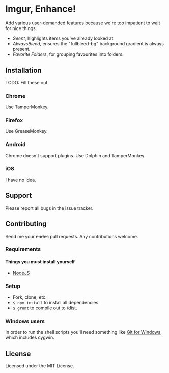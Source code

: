 # Imgur, Enhance!

Add various user-demanded features because we're too impatient to wait for nice things.

- *Seent*, highlights items you've already looked at
- *AlwaysBleed*, ensures the "fullbleed-bg" background gradient is always present.
- *Favorite Folders*, for grouping favourites into folders.

## Installation

TODO: Fill these out.

### Chrome

Use TamperMonkey.

### Firefox

Use GreaseMonkey.

### Android

Chrome doesn't support plugins.
Use Dolphin and TamperMonkey.

### iOS

I have no idea.

## Support

Please report all bugs in the issue tracker.

## Contributing

Send me your ~~nudes~~ pull requests. Any contributions welcome.

### Requirements

#### Things you must install yourself

 - [NodeJS](http://nodejs.org/)

### Setup

 - Fork, clone, etc.
 - ```$ npm install``` to install all dependencies
 - ```$ grunt``` to compile out to /dist.

### Windows users

In order to run the shell scripts you'll need something like [Git for Windows](http://git-scm.com/), which includes cygwin.

## License

Licensed under the MIT License.